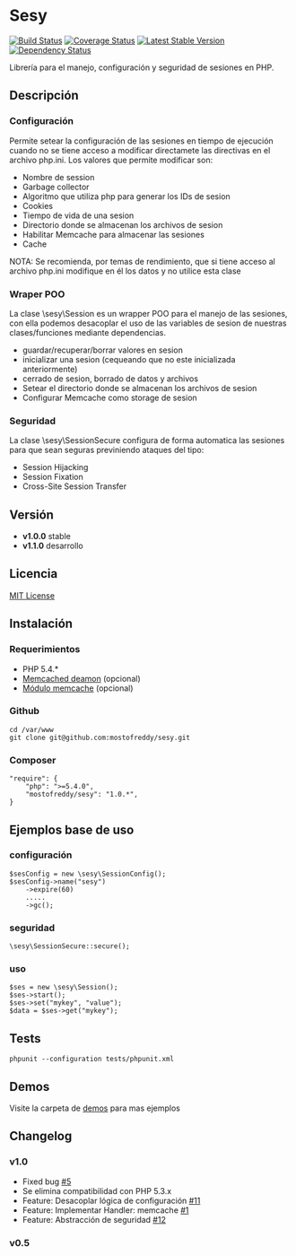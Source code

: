 __Sesy__
========

[![Build Status](https://travis-ci.org/mostofreddy/sesy.png?branch=master)](https://travis-ci.org/mostofreddy/sesy)
[![Coverage Status](https://coveralls.io/repos/mostofreddy/sesy/badge.png?branch=master)](https://coveralls.io/r/mostofreddy/sesy?branch=master)
[![Latest Stable Version](https://poser.pugx.org/mostofreddy/sesy/v/stable.png)](https://packagist.org/packages/mostofreddy/sesy)
[![Dependency Status](https://www.versioneye.com/user/projects/5233eeab632bac737300150e/badge.png)](https://www.versioneye.com/user/projects/5233eeab632bac737300150e)

Librería para el manejo, configuración y seguridad de sesiones en PHP.

Descripción
-----------

### Configuración

Permite setear la configuración de las sesiones en tiempo de ejecución cuando no se tiene acceso a modificar directamete las directivas
en el archivo php.ini.
Los valores que permite modificar son:

- Nombre de session
- Garbage collector
- Algoritmo que utiliza php para generar los IDs de sesion
- Cookies
- Tiempo de vida de una sesion
- Directorio donde se almacenan los archivos de sesion
- Habilitar Memcache para almacenar las sesiones
- Cache

NOTA: Se recomienda, por temas de rendimiento, que si tiene acceso al archivo php.ini modifique en él los datos y no utilice esta clase

### Wraper POO

La clase \sesy\Session es un wrapper POO para el manejo de las sesiones, con ella podemos desacoplar el uso de las variables de sesion de
nuestras clases/funciones mediante dependencias.

- guardar/recuperar/borrar valores en sesion
- inicializar una sesion (cequeando que no este inicializada anteriormente)
- cerrado de sesion, borrado de datos y archivos
- Setear el directorio donde se almacenan los archivos de sesion
- Configurar Memcache como storage de sesion

### Seguridad

La clase \sesy\SessionSecure configura de forma automatica las sesiones para que sean seguras previniendo ataques del tipo:

- Session Hijacking
- Session Fixation
- Cross-Site Session Transfer

Versión
-------

- __v1.0.0__ stable
- __v1.1.0__ desarrollo

Licencia
-------

[MIT License](http://www.opensource.org/licenses/mit-license.php)

Instalación
-----------

### Requerimientos

- PHP 5.4.*
- [Memcached deamon](http://memcached.org) (opcional)
- [Módulo memcache](http://php.net/manual/es/book.memcache.php) (opcional)

### Github

    cd /var/www
    git clone git@github.com:mostofreddy/sesy.git

### Composer

    "require": {
        "php": ">=5.4.0",
        "mostofreddy/sesy": "1.0.*",
    }

Ejemplos base de uso
--------------------

### configuración

    $sesConfig = new \sesy\SessionConfig();
    $sesConfig->name("sesy")
        ->expire(60)
        .....
        ->gc();

### seguridad

    \sesy\SessionSecure::secure();

### uso

    $ses = new \sesy\Session();
    $ses->start();
    $ses->set("mykey", "value");
    $data = $ses->get("mykey");

Tests
-----

    phpunit --configuration tests/phpunit.xml

Demos
-----

Visite la carpeta de [demos](https://github.com/mostofreddy/sesy/tree/master/demos) para mas ejemplos

Changelog
---------

### v1.0

- Fixed bug [#5](https://github.com/mostofreddy/sesy/issues/5)
- Se elimina compatibilidad con PHP 5.3.x
- Feature: Desacoplar lógica de configuración [#11](https://github.com/mostofreddy/sesy/issues/11)
- Feature: Implementar Handler: memcache [#1](https://github.com/mostofreddy/sesy/issues/1)
- Feature: Abstracción de seguridad [#12](https://github.com/mostofreddy/sesy/issues/12)

### v0.5
